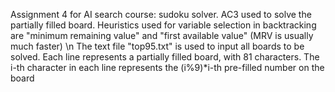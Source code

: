 Assignment 4 for AI search course: sudoku solver.
AC3 used to solve the partially filled board. Heuristics used for variable selection in backtracking are "minimum remaining value" and "first available value" (MRV is usually much faster) \n
The text file "top95.txt" is used to input all boards to be solved. Each line represents a partially filled board, with 81 characters. The i-th character in each line represents the (i%9)*i-th pre-filled number on the board
